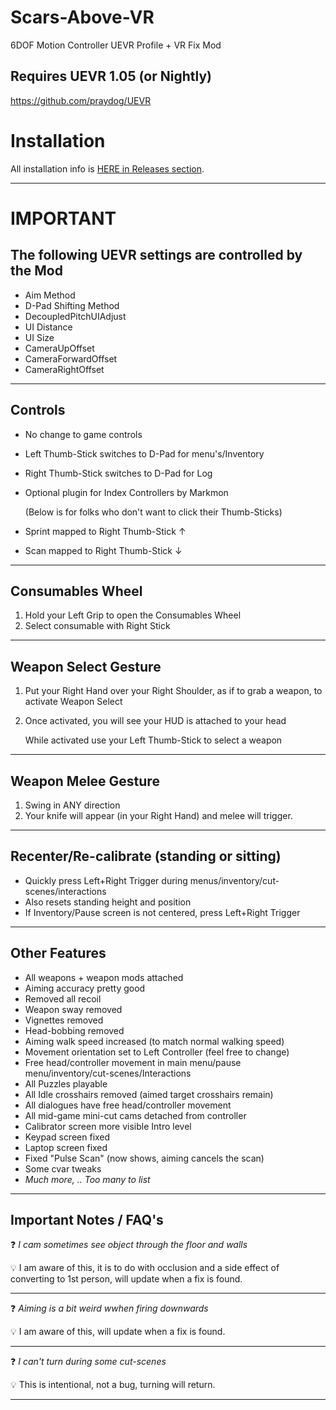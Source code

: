 # Scars-Above-VR
6DOF Motion Controller UEVR Profile + VR Fix Mod
## Requires UEVR 1.05 (or Nightly)
https://github.com/praydog/UEVR

# Installation

All installation info is <a href="https://github.com/CYB3R-JUNKI3/Scars-Above-VR/releases" target="_blank">HERE in Releases section</a>.


---


# IMPORTANT
## The following UEVR settings are controlled by the Mod
- Aim Method
- D-Pad Shifting Method
- DecoupledPitchUIAdjust
- UI Distance
- UI Size
- CameraUpOffset
- CameraForwardOffset
- CameraRightOffset
----



## Controls
- No change to game controls
- Left Thumb-Stick switches to D-Pad for menu's/Inventory
- Right Thumb-Stick switches to D-Pad for Log
- Optional plugin for Index Controllers by Markmon

    (Below is for folks who don't want to click their Thumb-Sticks) 

- Sprint mapped to Right Thumb-Stick ↑ 
- Scan mapped to Right Thumb-Stick ↓
----



## Consumables Wheel
1. Hold your Left Grip to open the Consumables Wheel
2. Select consumable with Right Stick


----



## Weapon Select Gesture
1. Put your Right Hand over your Right Shoulder, as if to grab a weapon, to activate Weapon Select
2. Once activated, you will see your HUD is attached to your head

    While activated use your Left Thumb-Stick to select a weapon 
----



## Weapon Melee Gesture
1. Swing in ANY direction
2. Your knife will appear (in your Right Hand) and melee will trigger.
----



## Recenter/Re-calibrate (standing or sitting)
- Quickly press Left+Right Trigger during menus/inventory/cut-scenes/interactions
- Also resets standing height and position
- If Inventory/Pause screen is not centered, press Left+Right Trigger
----


## Other Features
- All weapons + weapon mods attached
- Aiming accuracy pretty good
- Removed all recoil
- Weapon sway removed
- Vignettes removed
- Head-bobbing removed
- Aiming walk speed increased (to match normal walking speed)
- Movement orientation set to Left Controller (feel free to change)
- Free head/controller movement in main menu/pause menu/inventory/cut-scenes/Interactions
- All Puzzles playable
- All Idle crosshairs removed (aimed target crosshairs remain)
- All dialogues have free head/controller movement
- All mid-game mini-cut cams detached from controller
- Calibrator screen more visible Intro level
- Keypad screen fixed
- Laptop screen fixed
- Fixed "Pulse Scan" (now shows, aiming cancels the scan)
- Some cvar tweaks
- _Much more, .. Too many to list_
----


## Important Notes / FAQ's
:question: _I cam sometimes see object through the floor and walls_

:bulb: I am aware of this, it is to do with occlusion and a side effect of converting to 1st person, will update when a fix is found.

---
:question: _Aiming is a bit weird wwhen firing downwards_

:bulb: I am aware of this, will update when a fix is found.

---

:question: _I can't turn during some cut-scenes_

:bulb: This is intentional, not a bug, turning will return.

---


